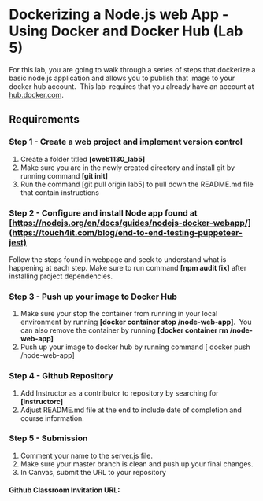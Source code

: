 #  Dockerizing a Node.js web App - Using Docker and Docker Hub (Lab 5)
For this lab, you are going to walk through a series of steps that dockerize a basic node.js application and allows you to publish that image to your docker hub account.  This lab  requires that you already have an account at [hub.docker.com](https://hub.docker.com).  


## Requirements

### Step 1 - Create a web project and implement version control
1.  Create a folder titled **[cweb1130_lab5]**
2.  Make sure you are in the newly created directory and install git by running command **[git init]**
3.  Run the command [git pull origin lab5] to pull down the README.md file that contain instructions



### Step 2 - Configure and install Node app found at [https://nodejs.org/en/docs/guides/nodejs-docker-webapp/](https://touch4it.com/blog/end-to-end-testing-puppeteer-jest)
Follow the steps found in webpage and seek to understand what is happening at each step.  Make sure to run command **[npm audit fix]** after installing project dependencies.

### Step 3 - Push up your image to Docker Hub
1.  Make sure your stop the container from running in your local environment by running **[docker container stop <your username>/node-web-app]**.  You can also remove the container by running **[docker container rm <your username>/node-web-app]**
2.  Push up your image to docker hub by running command [ docker push <your username>/node-web-app]

	
### Step 4 - Github Repository
1.  Add Instructor as a contributor to repository by searching for **[instructorc]**
2.  Adjust README.md file at the end to include date of completion and course information.

### Step 5 - Submission
1.  Comment your name to the server.js file.
2.  Make sure your master branch is clean and push up your final changes.
3.  In Canvas, submit the URL to your repository
	

#### Github Classroom Invitation URL: 
